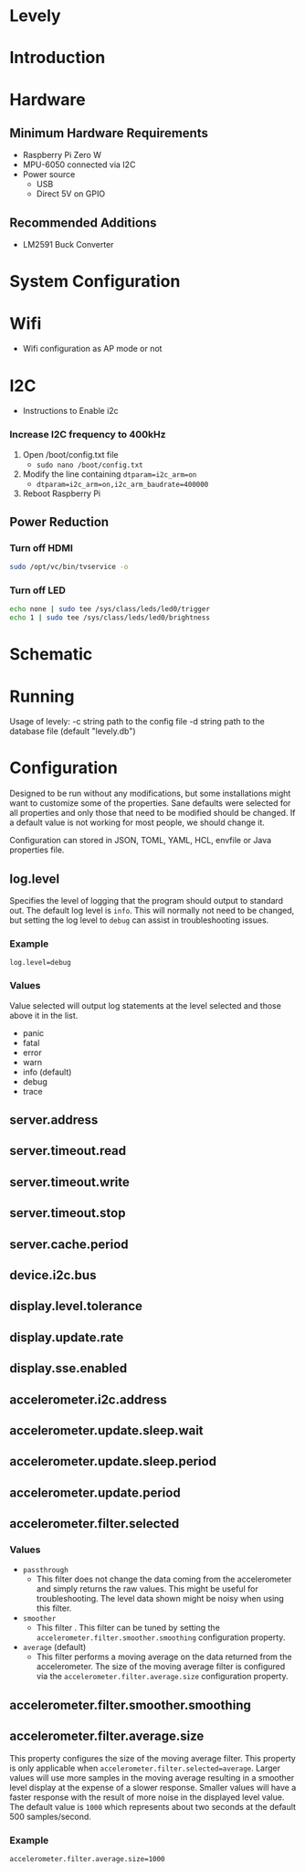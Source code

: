 # Levely

# Introduction


# Hardware

## Minimum Hardware Requirements
- Raspberry Pi Zero W
- MPU-6050 connected via I2C
- Power source
    - USB
    - Direct 5V on GPIO

## Recommended Additions
- LM2591 Buck Converter

# System Configuration

# Wifi
- Wifi configuration as AP mode or not

# I2C
- Instructions to Enable i2c

### Increase I2C frequency to 400kHz
1. Open /boot/config.txt file
    - `sudo nano /boot/config.txt`
1. Modify the line containing `dtparam=i2c_arm=on`
    - `dtparam=i2c_arm=on,i2c_arm_baudrate=400000`
1. Reboot Raspberry Pi

## Power Reduction

### Turn off HDMI
```sh
sudo /opt/vc/bin/tvservice -o
```

### Turn off LED
```sh
echo none | sudo tee /sys/class/leds/led0/trigger
echo 1 | sudo tee /sys/class/leds/led0/brightness
```

# Schematic

# Running
Usage of levely:
  -c string
        path to the config file
  -d string
        path to the database file (default "levely.db")


# Configuration
Designed to be run without any modifications, but some installations might want to customize some of the properties. Sane defaults were selected for all properties and only those that need to be modified should be changed. If a default value is not working for most people, we should change it.

Configuration can stored in JSON, TOML, YAML, HCL, envfile or Java properties file.

## log.level
Specifies the level of logging that the program should output to standard out. The default log level is `info`. This will normally not need to be changed, but setting the log level to `debug` can assist in troubleshooting issues.

### Example
`log.level=debug`

### Values
Value selected will output log statements at the level selected and those above it in the list.
- panic
- fatal
- error
- warn
- info (default)
- debug
- trace

## server.address

## server.timeout.read

## server.timeout.write

## server.timeout.stop

## server.cache.period

## device.i2c.bus

## display.level.tolerance

## display.update.rate

## display.sse.enabled

## accelerometer.i2c.address

## accelerometer.update.sleep.wait

## accelerometer.update.sleep.period

## accelerometer.update.period

## accelerometer.filter.selected

### Values
- `passthrough`
    - This filter does not change the data coming from the accelerometer and simply returns the raw values. This might be useful for troubleshooting. The level data shown might be noisy when using this filter.
- `smoother`
    - This filter . This filter can be tuned by setting the `accelerometer.filter.smoother.smoothing` configuration property.
- `average` (default)
    - This filter performs a moving average on the data returned from the accelerometer. The size of the moving average filter is configured via the `accelerometer.filter.average.size` configuration property.

## accelerometer.filter.smoother.smoothing

## accelerometer.filter.average.size
This property configures the size of the moving average filter. This property is only applicable when `accelerometer.filter.selected=average`. Larger values will use more samples in the moving average resulting in a smoother level display at the expense of a slower response. Smaller values will have a faster response with the result of more noise in the displayed level value. The default value is `1000` which represents about two seconds at the default 500 samples/second.

### Example
`accelerometer.filter.average.size=1000`
